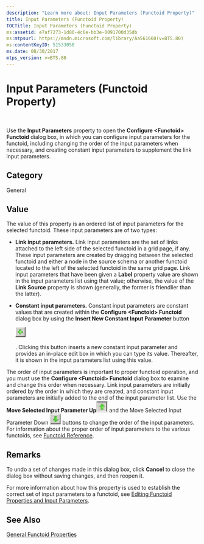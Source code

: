 ```yaml
---
description: "Learn more about: Input Parameters (Functoid Property)"
title: Input Parameters (Functoid Property)
TOCTitle: Input Parameters (Functoid Property)
ms:assetid: e7af7273-1d80-4c6e-bb3e-0091700d35db
ms:mtpsurl: https://msdn.microsoft.com/library/Aa561660(v=BTS.80)
ms:contentKeyID: 51533058
ms.date: 08/30/2017
mtps_version: v=BTS.80
---
```


# Input Parameters (Functoid Property)

 

Use the **Input Parameters** property to open the **Configure \<Functoid\> Functoid** dialog box, in which you can configure input parameters for the functoid, including changing the order of the input parameters when necessary, and creating constant input parameters to supplement the link input parameters.

## Category

General

## Value

The value of this property is an ordered list of input parameters for the selected functoid. These input parameters are of two types:

  - **Link input parameters.** Link input parameters are the set of links attached to the left side of the selected functoid in a grid page, if any. These input parameters are created by dragging between the selected functoid and either a node in the source schema or another functoid located to the left of the selected functoid in the same grid page. Link input parameters that have been given a **Label** property value are shown in the input parameters list using that value; otherwise, the value of the **Link Source** property is shown (generally, the former is friendlier than the latter).

  - **Constant input parameters.** Constant input parameters are constant values that are created within the **Configure \<Functoid\> Functoid** dialog box by using the **Insert New Constant Input Parameter** button
    
    ![Adding constant input parameters to a functoid](images/Aa561660.e2c2e13d-f9ec-45e9-9f75-02a0d51b8941(BTS.80).jpeg "Adding constant input parameters to a functoid")
    
    . Clicking this button inserts a new constant input parameter and provides an in-place edit box in which you can type its value. Thereafter, it is shown in the input parameters list using this value.

The order of input parameters is important to proper functoid operation, and you must use the **Configure \<Functoid\> Functoid** dialog box to examine and change this order when necessary. Link input parameters are initially ordered by the order in which they are created, and constant input parameters are initially added to the end of the input parameter list. Use the **Move Selected Input Parameter Up**![Move up in the list](images/Aa561660.bb10da30-7479-46c9-87c1-9e8f6acbd4cc(BTS.80).jpeg "Move up in the list") and the Move Selected Input Parameter Down ![Moving down in a list](images/Aa561660.d15466eb-309d-449a-969c-1659d5164e58(BTS.80).jpeg "Moving down in a list") buttons to change the order of the input parameters. For information about the proper order of input parameters to the various functoids, see [Functoid Reference](functoid-reference.md).

## Remarks

To undo a set of changes made in this dialog box, click **Cancel** to close the dialog box without saving changes, and then reopen it.

For more information about how this property is used to establish the correct set of input parameters to a functoid, see [Editing Functoid Properties and Input Parameters](https://msdn.microsoft.com/library/aa559242\(v=bts.80\)).

## See Also

[General Functoid Properties](general-functoid-properties.md)

